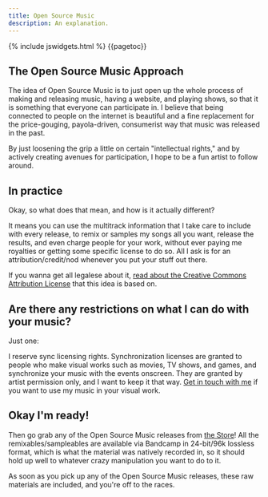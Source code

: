 ```yaml
---
title: Open Source Music
description: An explanation.
---
```


{% include jswidgets.html %}
{{pagetoc}}

## The Open Source Music Approach

The idea of Open Source Music is to just open up the whole process of making and releasing music,
having a website, and playing shows, so that it is something that everyone can participate in. 
I believe that being connected to people on the internet is beautiful and a fine replacement for
the price-gouging, payola-driven, consumerist way that music was released in the past. 

By just loosening the grip a little on certain "intellectual rights," and by actively creating avenues
for participation, I hope to be a fun artist to follow around.

## In practice

Okay, so what does that mean, and how is it actually different?

It means you can use the multitrack information that I take care to include with every release, to remix or samples my songs all you want, release the results, and even charge people for your work, without ever paying me royalties or getting some specific license to do so. All I ask is for an attribution/credit/nod whenever you put your stuff out there. 

If you wanna get all legalese about it, [read about the Creative Commons Attribution License](https://creativecommons.org/licenses/by/2.0/) that this idea is based on.
  
## Are there any restrictions on what I can do with your music?

Just one: 

I reserve sync licensing rights. Synchronization licenses are granted to people who make visual
works such as movies, TV shows, and games, and synchronize your music with the events onscreen. They
are granted by artist permission only, and I want to keep it that way. [Get in touch with me](https://bandcamp.com/contact?b=912067125&n=John%20Dylan) if you
want to use my music in your visual work.
   
## Okay I'm ready!

Then go grab any of the Open Source Music releases from [the Store](/store)! All the remixables/sampleables are available via Bandcamp
in 24-bit/96k lossless format, which is what the material was natively recorded in, so it should hold up
well to whatever crazy manipulation you want to do to it. 

As soon as you pick up any of the Open Source Music releases, these raw materials are included, and you're
off to the races.
